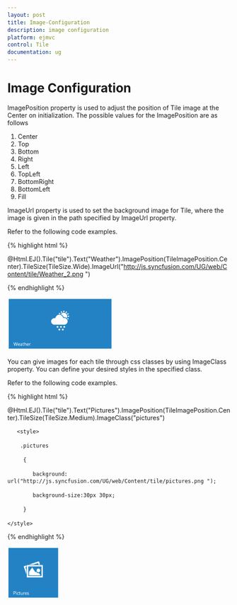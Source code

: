 ```yaml
---
layout: post
title: Image-Configuration
description: image configuration
platform: ejmvc
control: Tile
documentation: ug
---
```


# Image Configuration

ImagePosition property is used to adjust the position of Tile image at the Center on initialization. The possible values for the ImagePosition are as follows

1. Center
2. Top
3. Bottom
4. Right
5. Left
6. TopLeft
7. BottomRight
8. BottomLeft 
9. Fill

ImageUrl property is used to set the background image for Tile, where the image is given in the path specified by ImageUrl property.

Refer to the following code examples.

{% highlight html %}

@Html.EJ().Tile("tile").Text("Weather").ImagePosition(TileImagePosition.Center).TileSize(TileSize.Wide).ImageUrl("http://js.syncfusion.com/UG/web/Content/tile/Weather_2.png ")

{% endhighlight %}



![](Image-Configuration_images/Image-Configuration_img1.png)



You can give images for each tile through css classes by using ImageClass property. You can define your desired styles in the specified class.

Refer to the following code examples.

{% highlight html %}

@Html.EJ().Tile("tile").Text("Pictures").ImagePosition(TileImagePosition.Center).TileSize(TileSize.Medium).ImageClass("pictures")

       <style>

        .pictures

         {

            background: url("http://js.syncfusion.com/UG/web/Content/tile/pictures.png ");

            background-size:30px 30px;

         }

    </style>

{% endhighlight %}

![](Image-Configuration_images/Image-Configuration_img2.png)



